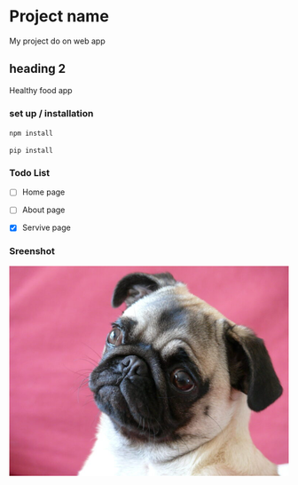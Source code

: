 # Project name
My project do on web app
## heading 2
Healthy food app
### set up / installation
`npm install`

`pip install`
### Todo List
-[ ] Home page

-[ ] About page

-[x] Servive page

### Sreenshot

![Dashboard](image.jpeg)